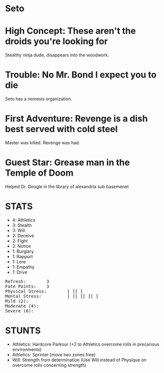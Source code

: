 # Seto

# High Concept: These aren't the droids you're looking for

Stealthy ninja dude, disappears into the woodwork.

# Trouble: No Mr. Bond I expect you to die

Seto has a nemesis organization.

# First Adventure: Revenge is a dish best served with cold steel

Master was killed.  Revenge was had.

# Guest Star: Grease man in the Temple of Doom

Helped Dr. Google in the library of alexandria sub basemenet

# STATS

* 4: Athletics
* 3: Stealth
* 3: Will
* 2: Deceive
* 2: Fight
* 2: Notice
* 1: Burglary
* 1: Rapport
* 1: Lore
* 1: Empathy
* 1: Drive

<pre>
Refresh: 		3
Fate Points: 	3
Physical Stress: 		[ ][ ]
Mental Stress: 			[ ][ ][ ][ ]
Mild (2): 
Moderate (4):
Severe (6):
</pre>

# STUNTS

* Athletics: Hardcore Parkour (+2 to Athletics overcome rolls in precarious environments)
* Athletics: Sprinter (move two zones free)
* Will: Strength from determination (Use Will instead of Physique on overcome rolls concerning strength)
